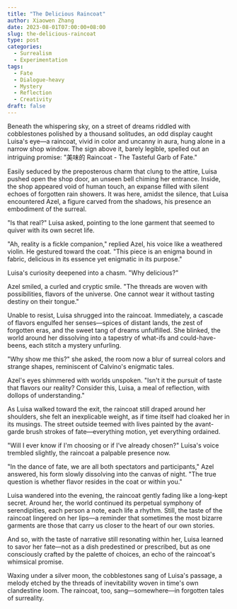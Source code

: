 ```yaml
---
title: "The Delicious Raincoat"
author: Xiaowen Zhang
date: 2023-08-01T07:00:00+08:00
slug: the-delicious-raincoat
type: post
categories:
  - Surrealism
  - Experimentation
tags:
  - Fate
  - Dialogue-heavy
  - Mystery
  - Reflection
  - Creativity
draft: false
---
```


Beneath the whispering sky, on a street of dreams riddled with cobblestones polished by a thousand solitudes, an odd display caught Luisa's eye—a raincoat, vivid in color and uncanny in aura, hung alone in a narrow shop window. The sign above it, barely legible, spelled out an intriguing promise: "美味的 Raincoat - The Tasteful Garb of Fate."

Easily seduced by the preposterous charm that clung to the attire, Luisa pushed open the shop door, an unseen bell chiming her entrance. Inside, the shop appeared void of human touch, an expanse filled with silent echoes of forgotten rain showers. It was here, amidst the silence, that Luisa encountered Azel, a figure carved from the shadows, his presence an embodiment of the surreal.

"Is that real?" Luisa asked, pointing to the lone garment that seemed to quiver with its own secret life.

"Ah, reality is a fickle companion," replied Azel, his voice like a weathered violin. He gestured toward the coat. "This piece is an enigma bound in fabric, delicious in its essence yet enigmatic in its purpose."

Luisa's curiosity deepened into a chasm. "Why delicious?"

Azel smiled, a curled and cryptic smile. "The threads are woven with possibilities, flavors of the universe. One cannot wear it without tasting destiny on their tongue."

Unable to resist, Luisa shrugged into the raincoat. Immediately, a cascade of flavors engulfed her senses—spices of distant lands, the zest of forgotten eras, and the sweet tang of dreams unfulfilled. She blinked, the world around her dissolving into a tapestry of what-ifs and could-have-beens, each stitch a mystery unfurling.

"Why show me this?" she asked, the room now a blur of surreal colors and strange shapes, reminiscent of Calvino's enigmatic tales.

Azel's eyes shimmered with worlds unspoken. "Isn't it the pursuit of taste that flavors our reality? Consider this, Luisa, a meal of reflection, with dollops of understanding."

As Luisa walked toward the exit, the raincoat still draped around her shoulders, she felt an inexplicable weight, as if time itself had cloaked her in its musings. The street outside teemed with lives painted by the avant-garde brush strokes of fate—everything motion, yet everything ordained.

"Will I ever know if I'm choosing or if I’ve already chosen?" Luisa's voice trembled slightly, the raincoat a palpable presence now.

"In the dance of fate, we are all both spectators and participants," Azel answered, his form slowly dissolving into the canvas of night. "The true question is whether flavor resides in the coat or within you."

Luisa wandered into the evening, the raincoat gently fading like a long-kept secret. Around her, the world continued its perpetual symphony of serendipities, each person a note, each life a rhythm. Still, the taste of the raincoat lingered on her lips—a reminder that sometimes the most bizarre garments are those that carry us closer to the heart of our own stories.

And so, with the taste of narrative still resonating within her, Luisa learned to savor her fate—not as a dish predestined or prescribed, but as one consciously crafted by the palette of choices, an echo of the raincoat's whimsical promise.

Waxing under a silver moon, the cobblestones sang of Luisa's passage, a melody etched by the threads of inevitability woven in time's own clandestine loom. The raincoat, too, sang—somewhere—in forgotten tales of surreality.

